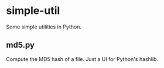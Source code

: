 # simple-util
Some simple utilities in Python.

## md5.py
Compute the MD5 hash of a file. Just a UI for Python's hashlib.
